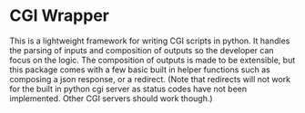 # CGI Wrapper

This is a lightweight framework for writing CGI scripts in python. It handles the parsing of inputs and composition of outputs so the developer can focus on the logic. The composition of outputs is made to be extensible, but this package comes with a few basic built in helper functions such as composing a json response, or a redirect. (Note that redirects will not work for the built in python cgi server as status codes have not been implemented. Other CGI servers should work though.)
